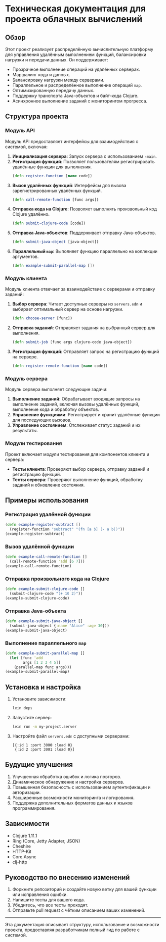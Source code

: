 # Техническая документация для проекта облачных вычислений

## Обзор
Этот проект реализует распределённую вычислительную платформу для управления удалённым выполнением функций, балансировки нагрузки и передачи данных. Он поддерживает:

- Прозрачное выполнение операций на удалённых серверах.
- Маршалинг кода и данных.
- Балансировку нагрузки между серверами.
- Параллельное и распределённое выполнение операций `map`.
- Оптимизированную передачу данных.
- Поддержку транспорта Java-объектов и байт-кода Clojure.
- Асинхронное выполнение заданий с мониторингом прогресса.

## Структура проекта

### Модуль API
Модуль API предоставляет интерфейсы для взаимодействия с системой, включая:

1. **Инициализация сервера**: Запуск сервера с использованием `-main`.
2. **Регистрация функций**: Позволяет пользователям регистрировать удалённые функции для выполнения.
   ```clojure
   (defn register-function [name code])
   ```
3. **Вызов удалённых функций**: Интерфейсы для вызова зарегистрированных удалённых функций.
   ```clojure
   (defn call-remote-function [func args])
   ```
4. **Отправка кода на Clojure**: Позволяет выполнять произвольный код Clojure удалённо.
   ```clojure
   (defn submit-clojure-code [code])
   ```
5. **Отправка Java-объектов**: Поддерживает отправку Java-объектов.
   ```clojure
   (defn submit-java-object [java-object])
   ```
6. **Параллельный `map`**: Выполняет функцию параллельно на коллекции аргументов.
   ```clojure
   (defn example-submit-parallel-map [])
   ```

### Модуль клиента
Модуль клиента отвечает за взаимодействие с серверами и отправку заданий:

1. **Выбор сервера**: Читает доступные серверы из `servers.edn` и выбирает оптимальный сервер на основе нагрузки.
   ```clojure
   (defn choose-server [func])
   ```
2. **Отправка заданий**: Отправляет задания на выбранный сервер для выполнения.
   ```clojure
   (defn submit-job [func args clojure-code java-object])
   ```
3. **Регистрация функций**: Отправляет запрос на регистрацию функций на сервере.
   ```clojure
   (defn register-remote-function [name code])
   ```

### Модуль сервера
Модуль сервера выполняет следующие задачи:

1. **Выполнение заданий**: Обрабатывает входящие запросы на выполнение заданий, включая вызовы удалённых функций, выполнение кода и обработку объектов.
2. **Управление функциями**: Регистрирует и хранит удалённые функции для последующих вызовов.
3. **Управление состоянием**: Отслеживает статус заданий и их результаты.

### Модули тестирования
Проект включает модули тестирования для компонентов клиента и сервера:

- **Тесты клиента**: Проверяют выбор сервера, отправку заданий и регистрацию функций.
- **Тесты сервера**: Проверяют выполнение функций, обработку заданий и обновление состояния.

## Примеры использования

### Регистрация удалённой функции
```clojure
(defn example-register-subtract []
  (register-function "subtract" "(fn [a b] (- a b))"))
(example-register-subtract)
```

### Вызов удалённой функции
```clojure
(defn example-call-remote-function []
  (call-remote-function 'add [6 7]))
(example-call-remote-function)
```

### Отправка произвольного кода на Clojure
```clojure
(defn example-submit-clojure-code []
  (submit-clojure-code "(+ 10 2)"))
(example-submit-clojure-code)
```

### Отправка Java-объекта
```clojure
(defn example-submit-java-object []
  (submit-java-object {:name "Alice" :age 30}))
(example-submit-java-object)
```

### Выполнение параллельного `map`
```clojure
(defn example-submit-parallel-map []
  (let [func 'add
        args [1 2 3 4 5]]
    (parallel-map func args)))
(example-submit-parallel-map)
```

## Установка и настройка

1. Установите зависимости:
   ```bash
   lein deps
   ```
2. Запустите сервер:
   ```bash
   lein run -m my-project.server
   ```
3. Настройте файл `servers.edn` с доступными серверами:
   ```edn
   [{:id 1 :port 3000 :load 0}
    {:id 2 :port 3001 :load 0}]
   ```

## Будущие улучшения

1. Улучшенная обработка ошибок и логика повторов.
2. Динамическое обнаружение и настройка серверов.
3. Повышенная безопасность с использованием аутентификации и авторизации.
4. Расширенные возможности мониторинга и логирования.
5. Поддержка дополнительных форматов данных и языков программирования.

## Зависимости

- Clojure 1.11.1
- Ring (Core, Jetty Adapter, JSON)
- Cheshire
- HTTP-Kit
- Core.Async
- clj-http

## Руководство по внесению изменений

1. Форкните репозиторий и создайте новую ветку для вашей функции или исправления ошибки.
2. Напишите тесты для вашего кода.
3. Убедитесь, что все тесты проходят.
4. Отправьте pull request с чётким описанием ваших изменений.

---
Эта документация описывает структуру, использование и возможности проекта, предоставляя разработчикам полный гид по работе с системой.

